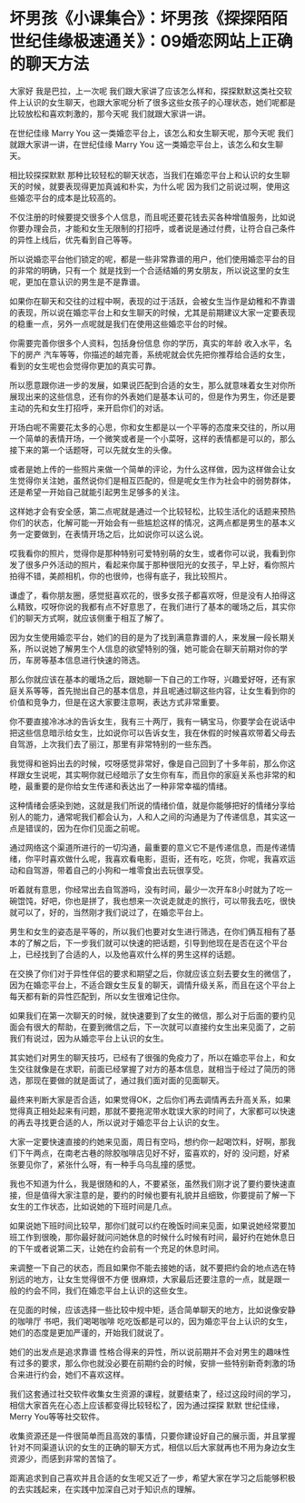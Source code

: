 # 坏男孩《小课集合》：坏男孩《探探陌陌世纪佳缘极速通关》：09婚恋网站上正确的聊天方法

大家好 我是巴拉，上一次呢 我们跟大家讲了应该怎么样和，探探默默这类社交软件上认识的女生聊天，也跟大家呢分析了很多这些女孩子的心理状态，她们呢都是比较放松和喜欢刺激的，那今天呢 我们就跟大家讲一讲。

在世纪佳缘 Marry You 这一类婚恋平台上，该怎么和女生聊天呢，那今天呢 我们就跟大家讲一讲，在世纪佳缘 Marry You 这一类婚恋平台上，该怎么和女生聊天。

相比较探探默默 那种比较轻松的聊天状态，当我们在婚恋平台上和认识的女生聊天的时候，就要表现得更加真诚和朴实，为什么呢 因为我们之前说过啊，使用这些婚恋平台的成本是比较高的。

不仅注册的时候要提交很多个人信息，而且呢还要花钱去买各种增值服务，比如说你要办理会员，才能和女生无限制的打招呼，或者说是通过付费，让符合自己条件的异性上线后，优先看到自己等等。

所以说婚恋平台他们锁定的呢，都是一些非常靠谱的用户，他们使用婚恋平台的目的非常的明确，只有一个 就是找到一个合适结婚的男女朋友，所以说这里的女生呢，更加在意认识的男生是不是靠谱。

如果你在聊天和交往的过程中啊，表现的过于活跃，会被女生当作是幼稚和不靠谱的表现，所以说在婚恋平台上和女生聊天的时候，尤其是前期建议大家一定要表现的稳重一点，另外一点呢就是我们在使用这些婚恋平台的时候。

你需要完善你很多个人资料，包括身份信息 你的学历，真实的年龄 收入水平，名下的房产 汽车等等，你描述的越完善，系统呢就会优先把你推荐给合适的女生，看到的女生呢也会觉得你更加的真实可靠。

所以愿意跟你进一步的发展，如果说匹配到合适的女生，那么就意味着女生对你所展现出来的这些信息，还有你的外表她们是基本认可的，但是作为男生，你还是要主动的先和女生打招呼，来开启你们的对话。

开场白呢不需要花太多的心思，你和女生都是以一个平等的态度来交往的，所以用一个简单的表情开场，一个微笑或者是一个小菜呀，这样的表情都是可以的，那么接下来的第一个话题呀，可以先就女生的头像。

或者是她上传的一些照片来做一个简单的评论，为什么这样做，因为这样做会让女生觉得你关注她，虽然说你们是相互匹配的，但是呢女生作为社会中的弱势群体，还是希望一开始自己就能引起男生足够多的关注。

这样她才会有安全感，第二点呢就是通过一个比较轻松，比较生活化的话题来预热你们的状态，化解可能一开始会有一些尴尬这样的情况，这两点都是男生的基本义务一定要做到，在表情开场之后，比如说你可以这么说。

哎我看你的照片，觉得你是那种特别可爱特别萌的女生，或者你可以说，我看到你发了很多户外活动的照片，看起来你属于那种很阳光的女孩子，早上好，看你照片拍得不错，美颜相机，你的也很帅，也得有底子，我比较照片。

谦虚了，看你朋友圈，感觉挺喜欢花的，很多女孩子都喜欢呀，但是没有人拍得这么精致，哎呀你说的我都有点不好意思了，在我们进行了基本的暖场之后，其实你们的聊天方式啊，就应该侧重于相互了解了。

因为女生使用婚恋平台，她们的目的是为了找到满意靠谱的人，来发展一段长期关系，所以说她了解男生个人信息的欲望特别的强，她可能会在聊天前期对你的学历，车房等基本信息进行快速的筛选。

那么你就应该在基本的暖场之后，跟她聊一下自己的工作呀，兴趣爱好呀，还有家庭关系等等，首先抛出自己的基本信息，并且呢通过聊这些内容，让女生看到你的价值和竞争力，但是在这大家要注意啊，表达方式非常重要。

你不要直接冷冰冰的告诉女生，我有三十两厅，我有一辆宝马，你要学会在说话中把这些信息暗示给女生，比如说你可以告诉女生，我在休假的时候喜欢带着父母去自驾游，上次我们去了丽江，那里有非常特别的一些东西。

我觉得和爸妈出去的时候，哎呀感觉非常好，像是自己回到了十多年前，那么你这样跟女生说呢，其实啊你就已经暗示了女生你有车，而且你的家庭关系也非常的和睦，最重要的是你给女生传递和表达出了一种非常幸福的情绪。

这种情绪会感染到她，这就是我们所说的情绪价值，就是你能够把好的情绪分享给别人的能力，通常呢我们都会认为，人和人之间的沟通是为了传递信息，其实这一点是错误的，因为在你们见面之前呢。

通过网络这个渠道所进行的一切沟通，最重要的意义它不是传递信息，而是传递情绪，你平时喜欢做什么呢，我喜欢看电影，逛街，还有吃，吃货，你呢，我喜欢运动和自驾游，带着自己的小狗和一堆零食出去玩很享受。

听着就有意思，你经常出去自驾游吗，没有时间，最少一次开车8小时就为了吃一碗馄饨，好吧，你也是拼了，我也想来一次说走就走的旅行，可以带我去吃，很快就可以了，好的，当然刚才我们说过了，在婚恋平台上。

男生和女生的姿态是平等的，所以我们也要对女生进行筛选，在你们俩互相有了基本的了解之后，下一步我们就可以快速的把话题，引导到他现在是否在这个平台上，已经找到了合适的人，以及他喜欢什么样的男生这样的话题。

在交换了你们对于异性伴侣的要求和期望之后，你就应该立刻去要女生的微信了，因为在婚恋平台上，不适合跟女生反复的聊天，调情升级关系，而且在这个平台上每天都有新的异性匹配到，所以女生很难记住你。

如果我们在第一次聊天的时候，就快速要到了女生的微信，那么对于后面的要约见面会有很大的帮助，在要到微信之后，下一次就可以直接约女生出来见面了，之前我们有说过，因为从婚恋平台上认识的女生。

其实她们对男生的聊天技巧，已经有了很强的免疫力了，所以在婚恋平台上，和女生交往就像是在求职，前面已经掌握了对方的基本信息，就相当于经过了简历的筛选，那现在要做的就是面试了，通过我们面对面的见面聊天。

最终来判断大家是否合适，如果觉得OK，之后你们再去调情再去升高关系，如果觉得真正相处起来有问题，那就不要拖泥带水耽误大家的时间了，大家都可以快速的再去寻找更合适的人，所以说对于婚恋平台上认识的女生。

大家一定要快速直接的约她来见面，周日有空吗，想约你一起喝饮料，好啊，那我们下午两点，在南老古巷的除胶咖啡店见好不好，蛮喜欢的，好的 没问题，好紧张要见你了，紧张什么呀，有一种手乌乌乱撞的感觉。

我也不知道为什么，我是很随和的人，不要紧张，虽然我们刚才说了要约要快速直接，但是值得大家注意的是，要约的时候也要有礼貌并且细致，你要提前了解一下女生的工作状态，比如说她的下班时间是几点。

如果说她下班时间比较早，那你们就可以约在晚饭时间来见面，如果说她经常要加班工作到很晚，那你最好就问问她休息的时候什么时候有时间，最好约在她休息日的下午或者说第二天，让她在约会前有一个充足的休息时间。

来调整一下自己的状态，而且如果你不能去接她的话，就不要把约会的地点选在特别远的地方，让女生觉得很不方便 很麻烦，大家最后还要注意的一点，就是跟一般的约会不同，我们在婚恋平台上认识的这些女生。

在见面的时候，应该选择一些比较中规中矩，适合简单聊天的地方，比如说像安静的咖啡厅 书吧，我们喝喝咖啡 吃吃饭都是可以的，因为婚恋平台上认识的女生，她们的态度是更加严谨的，开始我们就说了。

她们的出发点是追求靠谱 性格合得来的异性，所以说前期并不会对男生的趣味性有过多的要求，那么你也就没必要在前期约会的时候，安排一些特别新奇刺激的场合来进行约会，她们不喜欢这样。

我们这套通过社交软件收集女生资源的课程，就要结束了，经过这段时间的学习，相信大家首先在心态上应该都变得比较轻松了，因为通过探探 默默 世纪佳缘，Merry You等等社交软件。

收集资源还是一件很简单而且高效的事情，只要你建设好自己的展示面，并且掌握针对不同渠道认识的女生的正确的聊天方式，相信以后大家就再也不用为身边女生资源少，而感到非常的苦恼了。

距离追求到自己喜欢并且合适的女生呢又近了一步，希望大家在学习之后能够积极的去实践起来，在实践中加深自己对于知识点的理解。